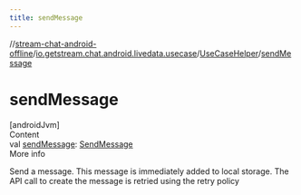 ```yaml
---
title: sendMessage
---
```

//[stream-chat-android-offline](../../../index.md)/[io.getstream.chat.android.livedata.usecase](../index.md)/[UseCaseHelper](index.md)/[sendMessage](sendMessage.md)



# sendMessage  
[androidJvm]  
Content  
val [sendMessage](sendMessage.md): [SendMessage](../SendMessage/index.md)  
More info  


Send a message. This message is immediately added to local storage. The API call to create the message is retried using the retry policy

  



